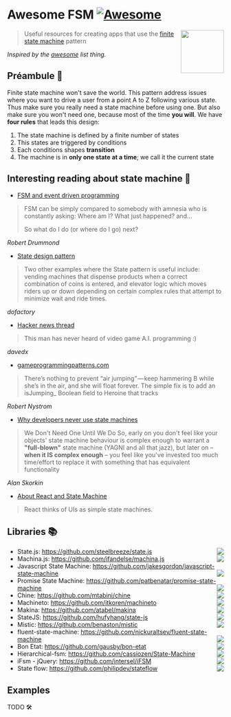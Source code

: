 # Awesome FSM [![Awesome](https://cdn.rawgit.com/sindresorhus/awesome/d7305f38d29fed78fa85652e3a63e154dd8e8829/media/badge.svg)](https://github.com/sindresorhus/awesome)

[<img src="https://upload.wikimedia.org/wikipedia/commons/thumb/9/9d/DFAexample.svg/500px-DFAexample.svg.png" align="right" width="100">](https://en.wikipedia.org/wiki/Finite-state_machine)

> Useful resources for creating apps that use the [finite state machine](https://en.wikipedia.org/wiki/Finite-state_machine) pattern

*Inspired by the [awesome](https://github.com/sindresorhus/awesome) list thing.*

## Préambule 🌭

Finite state machine won't save the world. This pattern address issues where you want to drive a user from a point A to Z following various state. Thus make sure you really need a state machine before using one. But also make sure you won't need one, because most of the time **you will**.
We have **four rules** that leads this design:

1. The state machine is defined by a finite number of states
2. This states are triggered by conditions
3. Each conditions shapes **transition**
4. The machine is in **only one state at a time**; we call it the current state

## Interesting reading about state machine 📖

- [FSM and event driven programming](http://www.robert-drummond.com/2015/04/21/event-driven-programming-finite-state-machines-and-nodejs/)

> FSM can be simply compared to somebody with amnesia who is constantly asking:
> Where am I?
> What just happened?
> and…
>
> So what do I do (or where do I go) next?

*Robert Drummond*

- [State design pattern](http://www.dofactory.com/javascript/state-design-pattern)

> Two other examples where the State pattern is useful include: vending machines that dispense products when a correct combination of coins is entered, and elevator logic which moves riders up or down depending on certain complex rules that attempt to minimize wait and ride times.

*dofactory*

- [Hacker news thread](https://news.ycombinator.com/item?id=2949543)

> This man has never heard of video game A.I. programming :)

*davedx*

- [gameprogrammingpatterns.com](http://gameprogrammingpatterns.com/state.html)

> There’s nothing to prevent “air jumping” — keep hammering B while she’s in the air, and she will float forever. The simple fix is to add an isJumping_ Boolean field to Heroine that tracks

*Robert Nystrom*

- [Why developers never use state machines](http://www.skorks.com/2011/09/why-developers-never-use-state-machines/)

> We Don't Need One Until We Do
> So, early on you don't feel like your objects' state machine behaviour is complex enough to warrant a **"full-blown"** state machine (YAGNI and all that jazz), but later on – **when it IS complex enough** – you feel like you've invested too much time/effort to replace it with something that has equivalent functionality

*Alan Skorkin*

- [About React and State Machine](https://facebook.github.io/react/docs/interactivity-and-dynamic-uis.html)

> React thinks of UIs as simple state machines.



## Libraries 📚

- State.js: https://github.com/steelbreeze/state.js [<img src="https://img.shields.io/npm/dt/state.js.svg" align="right">](https://www.npmjs.com/package/state.js)
- Machina.js: https://github.com/ifandelse/machina.js [<img src="https://img.shields.io/npm/dt/machina.svg" align="right">](https://www.npmjs.com/package/machina)
- Javascript State Machine: https://github.com/jakesgordon/javascript-state-machine [<img src="https://img.shields.io/npm/dt/javascript-state-machine.svg" align="right">](https://www.npmjs.com/package/javascript-state-machine)
- Promise State Machine: https://github.com/patbenatar/promise-state-machine [<img src="https://img.shields.io/npm/dt/promise-state-machine.svg" align="right">](https://www.npmjs.com/package/promise-state-machine)
- Chine: https://github.com/mtabini/chine [<img src="https://img.shields.io/npm/dt/chine.svg" align="right">](https://www.npmjs.com/package/chine)
- Machineto: https://github.com/itkoren/machineto [<img src="https://img.shields.io/npm/dt/machineto.svg" align="right">](https://www.npmjs.com/package/machineto)
- Makina: https://github.com/atabel/makina [<img src="https://img.shields.io/npm/dt/makina.svg" align="right">](https://www.npmjs.com/package/makina)
- StateJS: https://github.com/hufyhang/state-js [<img src="https://img.shields.io/npm/dt/state-js.svg" align="right">](https://www.npmjs.com/package/state-js)
- Mistic: https://github.com/benaston/mistic [<img src="https://img.shields.io/npm/dt/mistic.svg" align="right">](https://www.npmjs.com/package/mistic)
- fluent-state-machine: https://github.com/nickuraltsev/fluent-state-machine [<img src="https://img.shields.io/npm/dt/fluent-state-machine.svg" align="right">](https://www.npmjs.com/package/fluent-state-machine)
- Bon Etat: https://github.com/gausby/bon-etat [<img src="https://img.shields.io/npm/dt/bon-etat.svg" align="right">](https://www.npmjs.com/package/bon-etat)
- Hierarchical-fsm: https://github.com/cassiozen/State-Machine [<img src="https://img.shields.io/npm/dt/hierarchical-fsm.svg" align="right">](https://www.npmjs.com/package/hierarchical-fsm)
- iFsm - jQuery: https://github.com/intersel/iFSM [<img src="https://img.shields.io/npm/dt/ifsm.svg" align="right">](https://www.npmjs.com/package/ifsm)
- State flow: https://github.com/philipdev/stateflow [<img src="https://img.shields.io/npm/dt/stateflow.svg" align="right">](https://www.npmjs.com/package/stateflow)

## Examples

TODO 🛠







